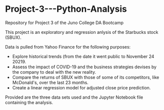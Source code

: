 # Project-3---Python-Analysis
Repository for Project 3 of the Juno College DA Bootcamp


This project is an exploratory and regression anlysis of the Starbucks stock (SBUX). 

Data is pulled from Yahoo Finance for the following purposes: 

- Explore historical trends (from the date it went public to November 24 20219.
- Assess the impact of COVID-19 and the business strategies devises by the company to deal with the new reality.
- Compare the returns of SBUX with those of some of its competitors, like McDonald's, over the last 23 months.
- Create a linear regression model for adjusted close price prediction.

Provided are the three data sets used and the Jupyter Notebook file containing the analysis.
